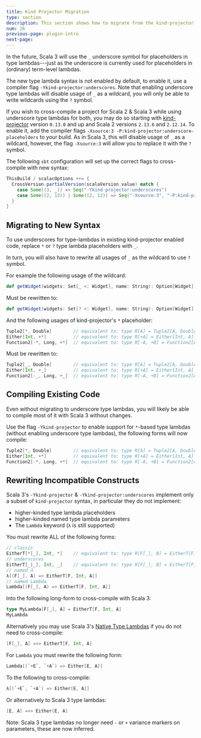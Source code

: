 ```yaml
---
title: Kind Projector Migration
type: section
description: This section shows how to migrate from the kind-projector plugin to Scala 3 kind-projector syntax
num: 26
previous-page: plugin-intro
next-page:
---
```


In the future, Scala 3 will use the `_` underscore symbol for placeholders in type lambdas---just as the underscore is currently used for placeholders in (ordinary) term-level lambdas.

The new type lambda syntax is not enabled by default, to enable it, use a compiler flag `-Ykind-projector:underscores`. Note that enabling underscore type lambdas will disable usage of `_` as a wildcard, you will only be able to write wildcards using the `?` symbol. 

If you wish to cross-compile a project for Scala 2 & Scala 3 while using underscore type lambdas for both, you may do so starting with [kind-projector](https://github.com/typelevel/kind-projector) version `0.13.0` and up and Scala 2 versions `2.13.6` and `2.12.14`.
To enable it, add the compiler flags `-Xsource:3 -P:kind-projector:underscore-placeholders` to your build.
As in Scala 3, this will disable usage of `_` as a wildcard, however, the flag `-Xsource:3` will allow you to replace it with the `?` symbol. 

The following `sbt` configuration will set up the correct flags to cross-compile with new syntax:

```scala
ThisBuild / scalacOptions ++= {
  CrossVersion.partialVersion(scalaVersion.value) match {
    case Some((3, _)) => Seq("-Ykind-projector:underscores")
    case Some((2, 13)) | Some((2, 12)) => Seq("-Xsource:3", "-P:kind-projector:underscore-placeholders"))
  }
}
```

## Migrating to New Syntax

To use underscores for type-lambdas in existing kind-projector enabled code, replace `*` or `?` type lambda placeholders with `_`.

In turn, you will also have to rewrite all usages of `_` as the wildcard to use `?` symbol.

For example the following usage of the wildcard:

```scala
def getWidget(widgets: Set[_ <: Widget], name: String): Option[Widget] = widgets.find(_.name == name) 
```

Must be rewritten to:

```scala
def getWidget(widgets: Set[? <: Widget], name: String): Option[Widget] = widgets.find(_.name == name) 
```

And the following usages of kind-projector's `*` placeholder:

```scala
Tuple2[*, Double]        // equivalent to: type R[A] = Tuple2[A, Double]
Either[Int, +*]          // equivalent to: type R[+A] = Either[Int, A]
Function2[-*, Long, +*]  // equivalent to: type R[-A, +B] = Function2[A, Long, B]
```

Must be rewritten to:

```scala
Tuple2[_, Double]        // equivalent to: type R[A] = Tuple2[A, Double]
Either[Int, +_]          // equivalent to: type R[+A] = Either[Int, A]
Function2[-_, Long, +_]  // equivalent to: type R[-A, +B] = Function2[A, Long, B]
```

## Compiling Existing Code

Even without migrating to underscore type lambdas, you will likely be able to compile most of it with Scala 3 without changes.

Use the flag `-Ykind-projector` to enable support for `*`-based type lambdas (without enabling underscore type lambdas), the following forms will now compile:

```scala
Tuple2[*, Double]        // equivalent to: type R[A] = Tuple2[A, Double]
Either[Int, +*]          // equivalent to: type R[+A] = Either[Int, A]
Function2[-*, Long, +*]  // equivalent to: type R[-A, +B] = Function2[A, Long, B]
```

## Rewriting Incompatible Constructs

Scala 3's `-Ykind-projector` & `-Ykind-projector:underscores` implement only a subset of `kind-projector` syntax, in particular they do not implement:

* higher-kinded type lambda placeholders
* higher-kinded named type lambda parameters
* The `Lambda` keyword (`λ` is still supported)

You must rewrite ALL of the following forms:

```scala
// classic
EitherT[*[_], Int, *]    // equivalent to: type R[F[_], B] = EitherT[F, Int, B]
// underscores
EitherT[_[_], Int, _]    // equivalent to: type R[F[_], B] = EitherT[F, Int, B]
// named λ
λ[(F[_], A) => EitherT[F, Int, A]]
// named Lambda
Lambda[(F[_], A) => EitherT[F, Int, A]]
```

Into the following long-form to cross-compile with Scala 3:

```scala
type MyLambda[F[_], A] = EitherT[F, Int, A]
MyLambda
```

Alternatively you may use Scala 3's [Native Type Lambdas](https://dotty.epfl.ch/docs/reference/new-types/type-lambdas.html) if you do not need to cross-compile:

```scala
[F[_], A] =>> EitherT[F, Int, A]
```

For `Lambda` you must rewrite the following form:

```scala
Lambda[(`+E`, `+A`) => Either[E, A]]
```

To the following to cross-compile:

```scala
λ[(`+E`, `+A`) => Either[E, A]]
```

Or alternatively to Scala 3 type lambdas:

```scala
[E, A] =>> Either[E, A]
```

Note: Scala 3 type lambdas no longer need `-` or `+` variance markers on parameters, these are now inferred.
